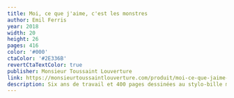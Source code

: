 ```yaml
---
title: Moi, ce que j'aime, c'est les monstres
author: Emil Ferris
year: 2018
width: 20
height: 26
pages: 416
color: '#000'
ctaColor: '#2E336B'
revertCtaTextColor: true
publisher: Monsieur Toussaint Louverture
link: https://monsieurtoussaintlouverture.com/produit/moi-ce-que-jaime-cest-les-monstres-demil-ferris/
description: Six ans de travail et 400 pages dessinées au stylo-bille malgré une main droite paralysée… déjà, ça se pose là. Je vais parfois un peu vite quand je lis une BD, mais là, je me suis arrêté sur toutes les pages, bouche bée. Emil Ferris est bien décidée à représenter avec force chaque recoin des tréfonds de l'âme humaine. Il y a plus d'histoire dans chacun de ces visages au regard profond que dans 15 saisons de <cite>Faites entrer l'accusé</cite>. Ce livre est hanté.
---
```

